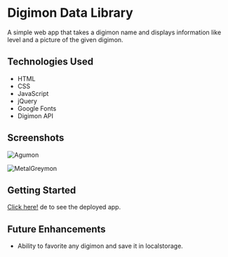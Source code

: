 # Digimon Data Library

A simple web app that takes a digimon name and displays information like level and a picture of the given digimon.

## Technologies Used
- HTML
- CSS 
- JavaScript
- jQuery
- Google Fonts
- Digimon API

## Screenshots 

![Agumon](https://i.imgur.com/zRTm96P.png) 


![MetalGreymon](https://i.imgur.com/rxVY3mn.png)

## Getting Started

[Click here!](https://digimon-data-library-app.vercel.app/) de to see the deployed app.

## Future Enhancements 

- Ability to favorite any digimon and save it in localstorage.

